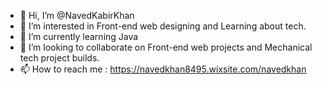 - 👋 Hi, I’m @NavedKabirKhan
- 👀 I’m interested in Front-end web designing and Learning about tech.
- 🌱 I’m currently learning Java
- 💞️ I’m looking to collaborate on Front-end web projects and Mechanical tech project builds.
- 📫 How to reach me : https://navedkhan8495.wixsite.com/navedkhan

<!---
NavedKabirKhan/NavedKabirKhan is a ✨ special ✨ repository because its `README.md` (this file) appears on your GitHub profile.
You can click the Preview link to take a look at your changes.
--->

